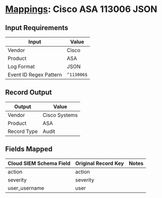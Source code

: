 # [Mappings](README.md): Cisco ASA 113006 JSON

## Input Requirements

|Input|Value|
|-----|-----|
|Vendor|Cisco|
|Product|ASA|
|Log Format|JSON|
|Event ID Regex Pattern|`^113006$`|

## Record Output

|Output|Value|
|------|-----|
|Vendor|Cisco Systems|
|Product|ASA|
|Record Type|Audit|

## Fields Mapped

|Cloud SIEM Schema Field|Original Record Key|Notes|
|-----------------------|-------------------|-----|
|action|action||
|severity|severity||
|user_username|user||

